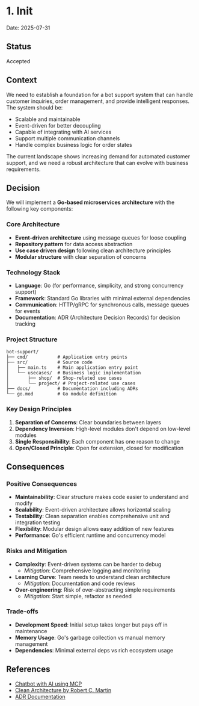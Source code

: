 # 1. Init

Date: 2025-07-31

## Status

Accepted

## Context

We need to establish a foundation for a bot support system that can handle customer inquiries, order management, and provide intelligent responses. The system should be:

- Scalable and maintainable
- Event-driven for better decoupling
- Capable of integrating with AI services
- Support multiple communication channels
- Handle complex business logic for order states

The current landscape shows increasing demand for automated customer support, and we need a robust architecture that can evolve with business requirements.

## Decision

We will implement a **Go-based microservices architecture** with the following key components:

### Core Architecture
- **Event-driven architecture** using message queues for loose coupling
- **Repository pattern** for data access abstraction
- **Use case driven design** following clean architecture principles
- **Modular structure** with clear separation of concerns

### Technology Stack
- **Language**: Go (for performance, simplicity, and strong concurrency support)
- **Framework**: Standard Go libraries with minimal external dependencies
- **Communication**: HTTP/gRPC for synchronous calls, message queues for events
- **Documentation**: ADR (Architecture Decision Records) for decision tracking

### Project Structure
```
bot-support/
├── cmd/           # Application entry points
├── src/           # Source code
│   ├── main.ts    # Main application entry point
│   └── usecases/  # Business logic implementation
│       ├── shop/  # Shop-related use cases
│       └── project/ # Project-related use cases
├── docs/          # Documentation including ADRs
└── go.mod         # Go module definition
```

### Key Design Principles
1. **Separation of Concerns**: Clear boundaries between layers
2. **Dependency Inversion**: High-level modules don't depend on low-level modules
3. **Single Responsibility**: Each component has one reason to change
4. **Open/Closed Principle**: Open for extension, closed for modification

## Consequences

### Positive Consequences
- **Maintainability**: Clear structure makes code easier to understand and modify
- **Scalability**: Event-driven architecture allows horizontal scaling
- **Testability**: Clean separation enables comprehensive unit and integration testing
- **Flexibility**: Modular design allows easy addition of new features
- **Performance**: Go's efficient runtime and concurrency model

### Risks and Mitigation
- **Complexity**: Event-driven systems can be harder to debug
  - *Mitigation*: Comprehensive logging and monitoring
- **Learning Curve**: Team needs to understand clean architecture
  - *Mitigation*: Documentation and code reviews
- **Over-engineering**: Risk of over-abstracting simple requirements
  - *Mitigation*: Start simple, refactor as needed

### Trade-offs
- **Development Speed**: Initial setup takes longer but pays off in maintenance
- **Memory Usage**: Go's garbage collection vs manual memory management
- **Dependencies**: Minimal external deps vs rich ecosystem usage

## References

- [Chatbot with AI using MCP](https://www.docker.com/blog/beyond-the-chatbot-event-driven-agents-in-action/)
- [Clean Architecture by Robert C. Martin](https://blog.cleancoder.com/uncle-bob/2012/08/13/the-clean-architecture.html)
- [ADR Documentation](https://adr.github.io/)
